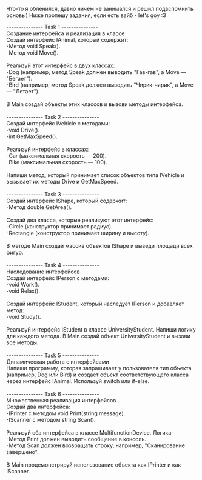 Что-то я обленился, давно ничем не занимался и решил подвспомнить основы) Ниже пропешу задания, если есть вайб - let's goy :3


--------------- Task 1 --------------- <br />
Создание интерфейса и реализация в классе <br />
Создай интерфейс IAnimal, который содержит: <br />
  -Метод void Speak(). <br />
  -Метод void Move(). <br />
  <br />
Реализуй этот интерфейс в двух классах: <br />
 -Dog (например, метод Speak должен выводить "Гав-гав", а Move — "Бегает"). <br />
 -Bird (например, метод Speak должен выводить "Чирик-чирик", а Move — "Летает"). <br />
<br />
В Main создай объекты этих классов и вызови методы интерфейса.<br />
<br />
--------------- Task 2 ---------------<br />
Создай интерфейс IVehicle с методами:<br />
 -void Drive().<br />
 -int GetMaxSpeed().<br />
 <br />
Реализуй интерфейс в классах:<br />
 -Car (максимальная скорость — 200).<br />
 -Bike (максимальная скорость — 100).<br />
 <br />
Напиши метод, который принимает список объектов типа IVehicle и вызывает их методы Drive и GetMaxSpeed.<br />
<br />
--------------- Task 3 ---------------<br />
Создай интерфейс IShape, который содержит:<br />
 -Метод double GetArea().<br />
 <br />
Создай два класса, которые реализуют этот интерфейс:<br />
 -Circle (конструктор принимает радиус).<br />
 -Rectangle (конструктор принимает ширину и высоту).<br />
 <br />
В методе Main создай массив объектов IShape и выведи площади всех фигур.<br />
<br />
--------------- Task 4 ---------------<br />
Наследование интерфейсов<br />
Создай интерфейс IPerson с методами:<br />
 -void Work().<br />
 -void Relax().<br />
 <br />
Создай интерфейс IStudent, который наследует IPerson и добавляет метод:<br />
 -void Study().<br />
 <br />
Реализуй интерфейс IStudent в классе UniversityStudent. Напиши логику для каждого метода. В Main создай объект UniversityStudent и вызови все методы.<br />
<br />
--------------- Task 5 ---------------<br />
Динамическая работа с интерфейсами<br />
Напиши программу, которая запрашивает у пользователя тип объекта (например, Dog или Bird) и создает объект соответствующего класса через интерфейс IAnimal. Используй switch или if-else.<br />
<br />
--------------- Task 6 ---------------<br />
Множественная реализация интерфейсов<br />
Создай два интерфейса:<br />
 -IPrinter с методом void Print(string message).<br />
 -IScanner с методом string Scan().<br />
 <br />
Реализуй оба интерфейса в классе MultifunctionDevice. Логика:<br />
 -Метод Print должен выводить сообщение в консоль.<br />
 -Метод Scan должен возвращать строку, например, "Сканирование завершено".<br />
 <br />
В Main продемонстрируй использование объекта как IPrinter и как IScanner.<br />


